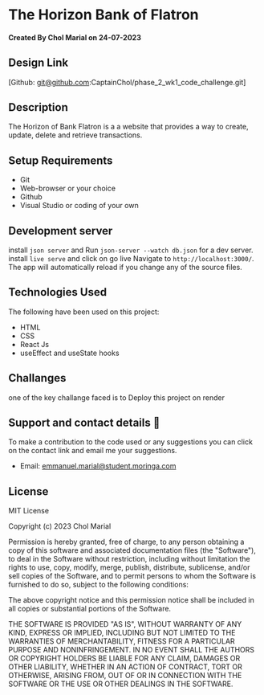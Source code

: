# The Horizon Bank of Flatron

#### Created By Chol Marial on 24-07-2023

## Design Link

[Github: git@github.com:CaptainChol/phase_2_wk1_code_challenge.git]

## Description

The Horizon of Bank Flatron is a a website that provides a way to create, update, delete and retrieve transactions. 

## Setup Requirements

- Git
- Web-browser or your choice
- Github
- Visual Studio or coding of your own

## Development server

install `json server` and Run `json-server --watch db.json` for a dev server. install `live serve` and click on go live Navigate to `http://localhost:3000/`. The app will automatically reload if you change any of the source files.


## Technologies Used

The following have been used on this project:

- HTML
- CSS
- React Js
- useEffect and useState hooks


## Challanges

one of the key challange faced is to Deploy this project on render

## Support and contact details 🙂

To make a contribution to the code used or any suggestions you can click on the contact link and email me your suggestions.

- Email: emmanuel.marial@student.moringa.com

## License
MIT License

Copyright (c) 2023 Chol Marial

Permission is hereby granted, free of charge, to any person obtaining a copy
of this software and associated documentation files (the "Software"), to deal
in the Software without restriction, including without limitation the rights
to use, copy, modify, merge, publish, distribute, sublicense, and/or sell
copies of the Software, and to permit persons to whom the Software is
furnished to do so, subject to the following conditions:

The above copyright notice and this permission notice shall be included in all
copies or substantial portions of the Software.

THE SOFTWARE IS PROVIDED "AS IS", WITHOUT WARRANTY OF ANY KIND, EXPRESS OR
IMPLIED, INCLUDING BUT NOT LIMITED TO THE WARRANTIES OF MERCHANTABILITY,
FITNESS FOR A PARTICULAR PURPOSE AND NONINFRINGEMENT. IN NO EVENT SHALL THE
AUTHORS OR COPYRIGHT HOLDERS BE LIABLE FOR ANY CLAIM, DAMAGES OR OTHER
LIABILITY, WHETHER IN AN ACTION OF CONTRACT, TORT OR OTHERWISE, ARISING FROM,
OUT OF OR IN CONNECTION WITH THE SOFTWARE OR THE USE OR OTHER DEALINGS IN THE
SOFTWARE.